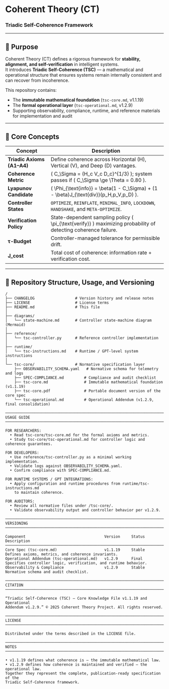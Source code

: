 # Coherent Theory (CT)
### Triadic Self-Coherence Framework

---

## 🔹 Purpose
Coherent Theory (CT) defines a rigorous framework for **stability, alignment, and self-verification** in intelligent systems.  
It introduces **Triadic Self-Coherence (TSC)** — a mathematical and operational structure that ensures systems remain internally consistent and can recover from incoherence.

This repository contains:
- The **immutable mathematical foundation** (`tsc-core.md`, v1.1.19)  
- The **formal operational layer** (`tsc-operational.md`, v1.2.9)  
- Supporting observability, compliance, runtime, and reference materials for implementation and audit

---

## 🔹 Core Concepts

| Concept | Description |
|----------|--------------|
| **Triadic Axioms (A1–A4)** | Define coherence across Horizontal (H), Vertical (V), and Deep (D) vantages. |
| **Coherence Metric** | \( C_\Sigma = (H_c V_c D_c)^{1/3} \); system passes if \( C_\Sigma \ge \Theta = 0.80 \). |
| **Lyapunov Candidate** | \( \Phi_{\text{info}} = \beta(1 - C_\Sigma) + (1 - \beta)J_{\text{div}}(p_H,p_V,p_D) \). |
| **Controller States** | `OPTIMIZE`, `REINFLATE`, `MINIMAL_INFO`, `LOCKDOWN`, `HANDSHAKE`, and `META-OPTIMIZE`. |
| **Verification Policy** | State-dependent sampling policy \( \pi_{\text{verify}} \) maximizing probability of detecting coherence failure. |
| **τ-Budget** | Controller-managed tolerance for permissible drift. |
| **J_cost** | Total cost of coherence: information rate + verification cost. |

---

## 🔹 Repository Structure, Usage, and Versioning

```text
/
├── CHANGELOG                  # Version history and release notes
├── LICENSE                    # License terms
├── README.md                  # This file
│
├── diagrams/
│   └── state-machine.md       # Controller state-machine diagram (Mermaid)
│
├── reference/
│   └── tsc-controller.py      # Reference controller implementation
│
├── runtime/
│   └── tsc-instructions.md    # Runtime / GPT-level system instructions
│
└── tsc-core/                  # Normative specification layer
    ├── OBSERVABILITY_SCHEMA.yaml   # Normative schema for telemetry and logs
    ├── SPEC-COMPLIANCE.md         # Compliance and audit checklist
    ├── tsc-core.md                # Immutable mathematical foundation (v1.1.19)
    ├── tsc-core.pdf               # Portable document version of the core spec
    └── tsc-operational.md         # Operational Addendum (v1.2.9, final consolidation)

─────────────────────────────────────────────────────────────────────────────
USAGE GUIDE
─────────────────────────────────────────────────────────────────────────────

FOR RESEARCHERS:
  • Read tsc-core/tsc-core.md for the formal axioms and metrics.
  • Study tsc-core/tsc-operational.md for controller logic and coherence guarantees.

FOR DEVELOPERS:
  • Use reference/tsc-controller.py as a minimal working implementation.
  • Validate logs against OBSERVABILITY_SCHEMA.yaml.
  • Confirm compliance with SPEC-COMPLIANCE.md.

FOR RUNTIME SYSTEMS / GPT INTEGRATIONS:
  • Apply configuration and runtime procedures from runtime/tsc-instructions.md
    to maintain coherence.

FOR AUDITORS:
  • Review all normative files under /tsc-core/.
  • Validate observability output and controller behavior per v1.2.9.

─────────────────────────────────────────────────────────────────────────────
VERSIONING
─────────────────────────────────────────────────────────────────────────────

Component                                   Version     Status      Description
─────────────────────────────────────────────────────────────────────────────
Core Spec (tsc-core.md)                     v1.1.19     Stable      Defines axioms, metrics, and coherence invariants.
Operational Addendum (tsc-operational.md)   v1.2.9      Final       Specifies controller logic, verification, and runtime behavior.
Observability & Compliance                  v1.2.9      Stable      Normative schema and audit checklist.

─────────────────────────────────────────────────────────────────────────────
CITATION
─────────────────────────────────────────────────────────────────────────────

“Triadic Self-Coherence (TSC) — Core Knowledge File v1.1.19 and Operational
Addendum v1.2.9.” © 2025 Coherent Theory Project. All rights reserved.

─────────────────────────────────────────────────────────────────────────────
LICENSE
─────────────────────────────────────────────────────────────────────────────

Distributed under the terms described in the LICENSE file.

─────────────────────────────────────────────────────────────────────────────
NOTES
─────────────────────────────────────────────────────────────────────────────

• v1.1.19 defines what coherence is — the immutable mathematical law.
• v1.2.9 defines how coherence is maintained and verified — the operational law.
Together they represent the complete, publication-ready specification of the
Triadic Self-Coherence framework.
